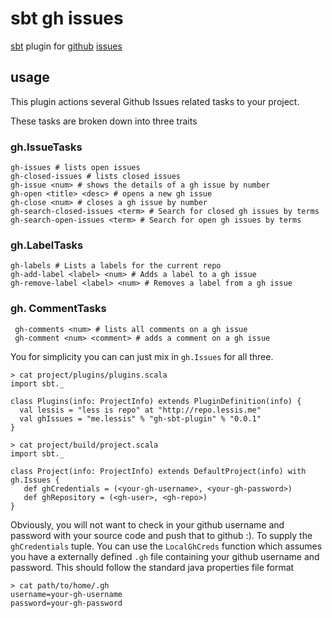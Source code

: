 # sbt gh issues

[sbt]() plugin for [github](http://github.com) [issues](http://develop.github.com/p/issues.html)

## usage

This plugin actions several Github Issues related tasks to your project.

These tasks are broken down into three traits

### gh.IssueTasks

    gh-issues # lists open issues
    gh-closed-issues # lists closed issues
    gh-issue <num> # shows the details of a gh issue by number
    gh-open <title> <desc> # opens a new gh issue
    gh-close <num> # closes a gh issue by number
    gh-search-closed-issues <term> # Search for closed gh issues by terms
    gh-search-open-issues <term> # Search for open gh issues by terms

### gh.LabelTasks

    gh-labels # Lists a labels for the current repo
    gh-add-label <label> <num> # Adds a label to a gh issue
    gh-remove-label <label> <num> # Removes a label from a gh issue

### gh. CommentTasks

     gh-comments <num> # lists all comments on a gh issue
     gh-comment <num> <comment> # adds a comment on a gh issue

You for simplicity you can can just mix in `gh.Issues` for all three.

    > cat project/plugins/plugins.scala
    import sbt._

    class Plugins(info: ProjectInfo) extends PluginDefinition(info) {
      val lessis = "less is repo" at "http://repo.lessis.me"
      val ghIssues = "me.lessis" % "gh-sbt-plugin" % "0.0.1"
    }

    > cat project/build/project.scala
    import sbt._

    class Project(info: ProjectInfo) extends DefaultProject(info) with gh.Issues {
       def ghCredentials = (<your-gh-username>, <your-gh-password>)
       def ghRepository = (<gh-user>, <gh-repo>)
    }

Obviously, you will not want to check in your github username and password with your source code and push that to github :). To supply
the `ghCredentials` tuple. You can use the `LocalGhCreds` function which assumes you have a externally defined `.gh`
file containing your github username and password. This should follow the standard java properties file format

    > cat path/to/home/.gh
    username=your-gh-username
    password=your-gh-password
